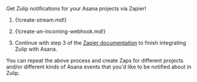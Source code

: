 Get Zulip notifications for your Asana projects via Zapier!

1. {!create-stream.md!}

1. {!create-an-incoming-webhook.md!}

1. Continue with step 3 of the [Zapier documentation][1] to
   finish integrating Zulip with Asana.

You can repeat the above process and create Zaps for different projects
and/or different kinds of Asana events that you'd like to be notified
about in Zulip.

[1]: ./zapier
